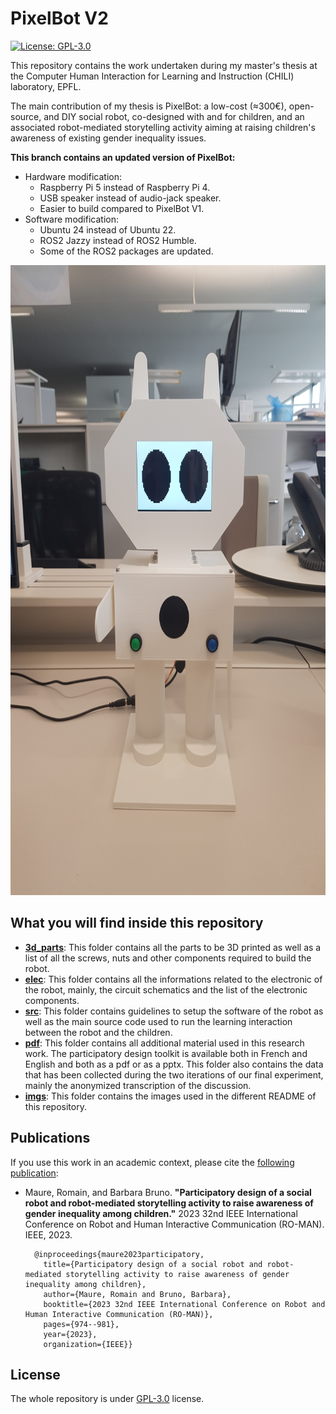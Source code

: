 # PixelBot V2

[![License: GPL-3.0](https://img.shields.io/badge/license-GPLv3-blue)](https://www.gnu.org/licenses/gpl-3.0.en.html)

This repository contains the work undertaken during my master's thesis at the Computer Human Interaction for Learning and Instruction (CHILI) laboratory, EPFL.

The main contribution of my thesis is PixelBot: a low-cost (≈300€), open-source, and DIY social robot, co-designed with and for children, and an associated robot-mediated storytelling activity aiming at raising children's awareness of existing gender inequality issues.

**This branch contains an updated version of PixelBot:**
- Hardware modification:
  - Raspberry Pi 5 instead of Raspberry Pi 4.
  - USB speaker instead of audio-jack speaker.
  - Easier to build compared to PixelBot V1. 
- Software modification:
  - Ubuntu 24 instead of Ubuntu 22.
  - ROS2 Jazzy instead of ROS2 Humble. 
  - Some of the ROS2 packages are updated.

<img src="./imgs/robot_mechanical.jpg" width=756 height=1008>

## What you will find inside this repository

- **[3d_parts](https://github.com/RomainMaure/PixelBot/tree/pixelbot_v2/3d_parts)**: This folder contains all the parts to be 3D printed as well as a list of all the screws, nuts and other components required to build the robot.
- **[elec](https://github.com/RomainMaure/PixelBot/tree/pixelbot_v2/elec)**: This folder contains all the informations related to the electronic of the robot, mainly, the circuit schematics and the list of the electronic components.
- **[src](https://github.com/RomainMaure/PixelBot/tree/pixelbot_v2/src)**: This folder contains guidelines to setup the software of the robot as well as the main source code used to run the learning interaction between the robot and the children.
- **[pdf](https://github.com/RomainMaure/PixelBot/tree/pixelbot_v2/pdf)**: This folder contains all additional material used in this research work. The participatory design toolkit is available both in French and English and both as a pdf or as a pptx. This folder also contains the data that has been collected during the two iterations of our final experiment, mainly the anonymized transcription of the discussion.
- **[imgs](https://github.com/RomainMaure/PixelBot/tree/pixelbot_v2/imgs)**: This folder contains the images used in the different README of this repository.

## Publications

If you use this work in an academic context, please cite the [following publication](https://ieeexplore.ieee.org/document/10309391):

* Maure, Romain, and Barbara Bruno. **"Participatory design of a social robot and robot-mediated storytelling activity to raise awareness of gender inequality among children."** 2023 32nd IEEE International Conference on Robot and Human Interactive Communication (RO-MAN). IEEE, 2023.

        @inproceedings{maure2023participatory,
          title={Participatory design of a social robot and robot-mediated storytelling activity to raise awareness of gender inequality among children},
          author={Maure, Romain and Bruno, Barbara},
          booktitle={2023 32nd IEEE International Conference on Robot and Human Interactive Communication (RO-MAN)},
          pages={974--981},
          year={2023},
          organization={IEEE}}

## License

The whole repository is under [GPL-3.0](https://github.com/RomainMaure/PixelBot/blob/main/LICENSE) license.
